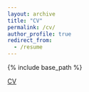 ```yaml
---
layout: archive
title: "CV"
permalink: /cv/
author_profile: true
redirect_from:
  - /resume
---
```


{% include base_path %}

<a href="alesagelandry.github.io/files/CV_ALesageLandry.pdf">CV</a>
